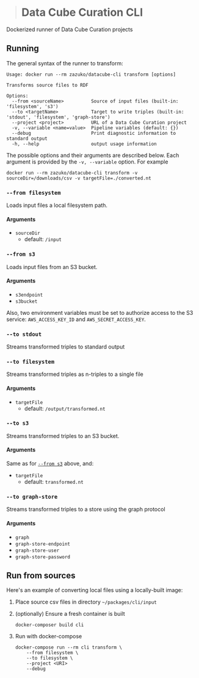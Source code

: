 > # Data Cube Curation CLI

Dockerized runner of Data Cube Curation projects

## Running

The general syntax of the runner to transform:

```
Usage: docker run --rm zazuko/datacube-cli transform [options]

Transforms source files to RDF

Options:
  --from <sourceName>          Source of input files (built-in: 'filesystem', 's3')
  --to <targetName>            Target to write triples (built-in: 'stdout', 'filesystem', 'graph-store')
  --project <project>          URL of a Data Cube Curation project
  -v, --variable <name=value>  Pipeline variables (default: {})
  --debug                      Print diagnostic information to standard output
  -h, --help                   output usage information
```

The possible options and their arguments are described below. Each argument is
provided by the `-v, --variable` option. For example

```
docker run --rm zazuko/datacube-cli transform -v sourceDir=/downloads/csv -v targetFile=./converted.nt
``` 

### `--from filesystem`

Loads input files a local filesystem path.

#### Arguments

* `sourceDir`
  * default: `/input`

### `--from s3`

Loads input files from an S3 bucket.

#### Arguments

* `s3endpoint`
* `s3bucket`

Also, two environment variables must be set to authorize access to the S3
service: `AWS_ACCESS_KEY_ID` and `AWS_SECRET_ACCESS_KEY`.

### `--to stdout`

Streams transformed triples to standard output

### `--to filesystem`

Streams transformed triples as n-triples to a single file

#### Arguments

* `targetFile`
  * default: `/output/transformed.nt`

### `--to s3`

Streams transformed triples to an S3 bucket.

#### Arguments

Same as for [`--from s3`](#--from-s3) above, and:

* `targetFile`
  * default: `transformed.nt`
  
### `--to graph-store`

Streams transformed triples to a store using the graph protocol

#### Arguments

* `graph`
* `graph-store-endpoint`
* `graph-store-user`
* `graph-store-password`

## Run from sources

Here's an example of converting local files using a locally-built image:

1. Place source csv files in directory `~/packages/cli/input`
1. (optionally) Ensure a fresh container is built 

    ```
    docker-composer build cli
    ```
1. Run with docker-compose

    ```
    docker-compose run --rm cli transform \ 
        --from filesystem \
        --to filesystem \
        --project <URI>
        --debug
    ```
